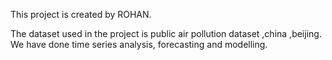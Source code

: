 This project is created by ROHAN.

The dataset used in the project is public air pollution dataset ,china ,beijing.
We have done time series analysis, forecasting and modelling.

